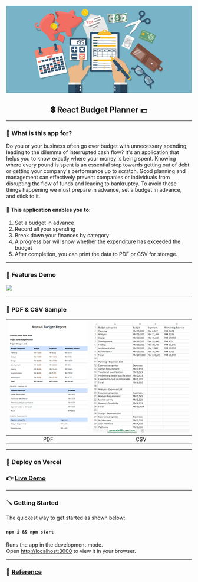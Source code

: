 <p align="center"> 
<img src="public/budget.jpg" alt="Logo"/>
<h2 align="center">💲 React Budget Planner 💵</h2>
</p>

---

### 🔎 What is this app for?
Do you or your business often go over budget with unnecessary spending, leading to the dilemma of interrupted cash flow? It's an application that helps you to know exactly where your money is being spent. Knowing where every pound is spent is an essential step towards getting out of debt or getting your company's performance up to scratch. Good planning and management can effectively prevent companies or individuals from disrupting the flow of funds and leading to bankruptcy. To avoid these things happening we must prepare in advance, set a budget in advance, and stick to it.

#### 🎉 This application enables you to:
1. Set a budget in advance
2. Record all your spending
3. Break down your finances by category
4. A progress bar will show whether the expenditure has exceeded the budget
5. After completion, you can print the data to PDF or CSV for storage.

---

### 📢 Features Demo 

![](public/demo.gif)

---

### 🎁 PDF & CSV Sample

![](public/pdf.png)        |  ![](public/csv.png)
:-------------------------:|:-------------------------:
PDF                        |            CSV

---

### 🎈 Deploy on Vercel

### 👉 [Live Demo](https://react-budget-planner-ten.vercel.app/ "Budget Planner")

---

### 🪛 Getting Started

The quickest way to get started as shown below:

#### `npm i && npm start`

Runs the app in the development mode.\
Open [http://localhost:3000](http://localhost:3000) to view it in your browser.

---

### 🚩 [Reference](https://youtu.be/yz8x71BiGXg "Reference")